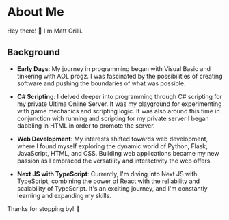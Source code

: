 # About Me

Hey there! 👋 I'm Matt Grilli.

## Background

- **Early Days**: My journey in programming began with Visual Basic and tinkering with AOL progz. I was fascinated by the possibilities of creating software and pushing the boundaries of what was possible.
  
- **C# Scripting**: I delved deeper into programming through C# scripting for my private Ultima Online Server. It was my playground for experimenting with game mechanics and scripting logic.  It was also around this time in conjunction with running and scripting for my private server I began dabbling in HTML in order to promote the server.

- **Web Development**: My interests shifted towards web development, where I found myself exploring the dynamic world of Python, Flask, JavaScript, HTML, and CSS. Building web applications became my new passion as I embraced the versatility and interactivity the web offers.

- **Next JS with TypeScript**: Currently, I'm diving into Next JS with TypeScript, combining the power of React with the reliability and scalability of TypeScript. It's an exciting journey, and I'm constantly learning and expanding my skills.

Thanks for stopping by! 🚀
